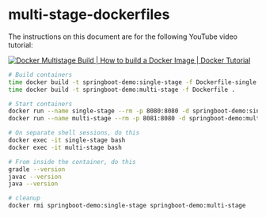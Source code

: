 # multi-stage-dockerfiles

The instructions on this document are for the following YouTube video tutorial:

[![Docker Multistage Build | How to build a Docker Image | Docker Tutorial](https://img.youtube.com/vi/fT3k5XN4WxM/0.jpg)](https://www.youtube.com/watch?v=fT3k5XN4WxM&ab_channel=FabioGomezDiaz "Docker Multistage Build | How to build a Docker Image | Docker Tutorial")

```bash
# Build containers
time docker build -t springboot-demo:single-stage -f Dockerfile-single .
time docker build -t springboot-demo:multi-stage -f Dockerfile .

# Start containers
docker run --name single-stage --rm -p 8080:8080 -d springboot-demo:single-stage
docker run --name multi-stage --rm -p 8081:8080 -d springboot-demo:multi-stage

# On separate shell sessions, do this
docker exec -it single-stage bash
docker exec -it multi-stage bash

# From inside the container, do this
gradle --version
javac --version
java --version
```

```bash
# cleanup
docker rmi springboot-demo:single-stage springboot-demo:multi-stage
```
